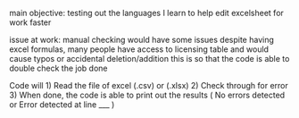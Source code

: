 main objective: testing out the languages I learn to help edit excelsheet for work faster

issue at work:
manual checking would have some issues despite having excel formulas, 
many people have access to licensing table and would cause typos or accidental deletion/addition
this is so that the code is able to double check the job done

Code will 1) Read the file of excel (.csv) or (.xlsx)
          2) Check through for error
          3) When done, the code is able to print out the results
          ( No errors detected or Error detected at line ___ )

